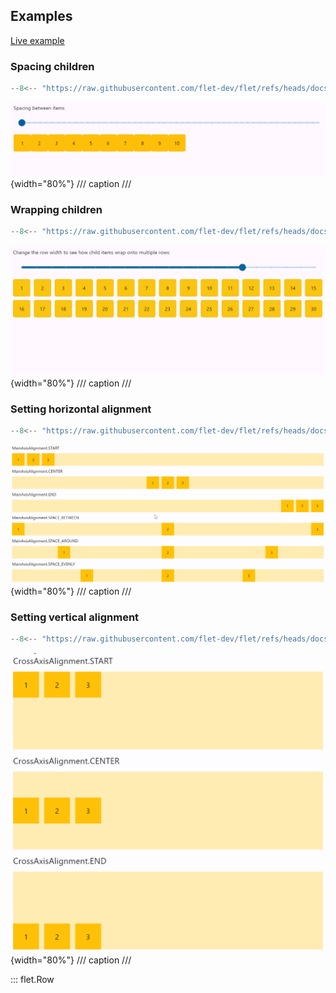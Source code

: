 ## Examples

[Live example](https://flet-controls-gallery.fly.dev/layout/row)

### Spacing children

```python
--8<-- "https://raw.githubusercontent.com/flet-dev/flet/refs/heads/docs/sdk/python/examples/python/controls/row/spacing.py"
```

![spacing](https://raw.githubusercontent.com/flet-dev/flet/docs/sdk/python/examples/python/controls/row/media/spacing.gif){width="80%"}
/// caption
///

### Wrapping children

```python
--8<-- "https://raw.githubusercontent.com/flet-dev/flet/refs/heads/docs/sdk/python/examples/python/controls/row/wrap.py"
```

![wrap](https://raw.githubusercontent.com/flet-dev/flet/docs/sdk/python/examples/python/controls/row/media/wrap.gif){width="80%"}
/// caption
///

### Setting horizontal alignment

```python
--8<-- "https://raw.githubusercontent.com/flet-dev/flet/refs/heads/docs/sdk/python/examples/python/controls/row/alignment.py"
```

![alignment](https://raw.githubusercontent.com/flet-dev/flet/docs/sdk/python/examples/python/controls/row/media/alignment.png){width="80%"}
/// caption
///

### Setting vertical alignment

```python
--8<-- "https://raw.githubusercontent.com/flet-dev/flet/refs/heads/docs/sdk/python/examples/python/controls/row/vertical-alignment.py"
```

![vertical-alignment](https://raw.githubusercontent.com/flet-dev/flet/docs/sdk/python/examples/python/controls/row/media/vertical-alignment.png){width="80%"}
/// caption
///

::: flet.Row
